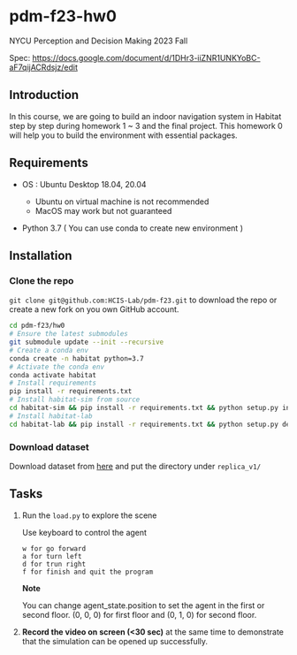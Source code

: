 # pdm-f23-hw0

NYCU Perception and Decision Making 2023 Fall

Spec: https://docs.google.com/document/d/1DHr3-iiZNR1UNKYoBC-aF7qijACRdsjz/edit

## Introduction 
In this course, we are going to build an indoor navigation system in Habitat step by step during homework 1 ~ 3 and the final project. This homework 0 will help you to build the environment with essential packages.

## Requirements
- OS : Ubuntu Desktop 18.04, 20.04

    - Ubuntu on virtual machine is not recommended
    - MacOS may work but not guaranteed
- Python 3.7 ( You can use conda to create new environment )

## Installation

### Clone the repo
`git clone git@github.com:HCIS-Lab/pdm-f23.git` to download the repo or create a new fork on you own GitHub account.

```bash
cd pdm-f23/hw0
# Ensure the latest submodules
git submodule update --init --recursive
# Create a conda env
conda create -n habitat python=3.7
# Activate the conda env
conda activate habitat
# Install requirements
pip install -r requirements.txt
# Install habitat-sim from source
cd habitat-sim && pip install -r requirements.txt && python setup.py install --bullet --headless && cd ..
# Install habitat-lab
cd habitat-lab && pip install -r requirements.txt && python setup.py develop && cd ..
```

### Download dataset

Download dataset from [here](https://drive.google.com/file/d/1zHA2AYRtJOmlRaHNuXOvC_OaVxHe56M4/view)
and put the directory under `replica_v1/`

## Tasks

1. Run the `load.py` to explore the scene

    Use keyboard to control the agent
    ```
    w for go forward  
    a for turn left  
    d for trun right  
    f for finish and quit the program
    ```

    **Note**

    You can change agent_state.position to set the agent in the first or second floor. (0, 0, 0) for first floor and (0, 1, 0) for second floor.


2. **Record the video on screen (<30 sec)** at the same time to demonstrate that the simulation can be opened up successfully.

    
